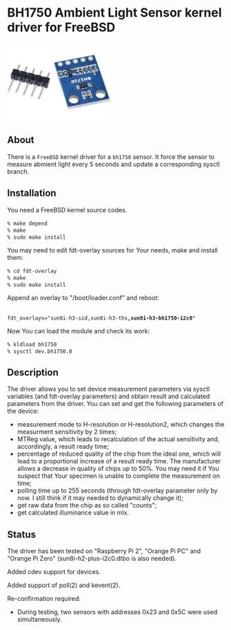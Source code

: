 # BH1750 Ambient Light Sensor kernel driver for FreeBSD

![BH1750](/bh1750_sensor.jpeg?raw=true "BH1750 Ambient Light sensor")

## About

There is a ```FreeBSD``` kernel driver for a ```bh1750``` sensor.
It force the sensor to measure abmient light every 5 seconds and update
a corresponding sysctl branch.

## Installation

You need a FreeBSD kernel source codes.
```shell
% make depend
% make
% sudo make install
```
You may need to edit fdt-overlay sources for Your needs, make and
install them:
```shell
% cd fdt-overlay
% make
% sudo make install
```
Append an overlay to "/boot/loader.conf" and reboot:
<pre><code>
fdt_overlays="sun8i-h3-sid,sun8i-h3-ths<b>,sun8i-h3-bh1750-i2c0</b>"
</code></pre>

Now You can load the module and check its work:
```shell
% kldload bh1750
% sysctl dev.bh1750.0
```

## Description

The driver allows you to set device measurement parameters via sysctl
variables (and fdt-overlay parameters) and obtain result and calculated
parameters from the driver.
You can set and get the following parameters of the device:

* measurement mode to H-resolution or H-resolution2, which changes
the measurment sensitivity by 2 times;
* MTReg value, which leads to recalculation of the actual sensitivity
and, accordingly, a result ready time;
* percentage of reduced quality of the chip from the ideal one, which will
lead to a proportional increase of a result ready time.
The manufacturer allows a decrease in quality of chips up to 50%.
You may need it if You suspect that Your specimen is unable to complete the
measurement on time;
* polling time up to 255 seconds (through fdt-overlay parameter only by now.
I still think if it may needed to dynamically change it);
* get raw data from the chip as so called "counts";
* get calculated illuminance value in mlx.

## Status

The driver has been tested on "Raspberry Pi 2", "Orange Pi PC" and
"Orange Pi Zero" (sun8i-h2-plus-i2c0.dtbo is also needed).

Added cdev support for devices.

Added support of poll(2) and kevent(2).

Re-confirmation required:
* During testing, two sensors with addresses 0x23 and 0x5С were used
simultaneously.

